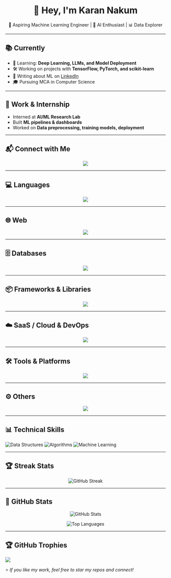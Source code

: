 <h1 align="center">👋 Hey, I'm Karan Nakum</h1>
<p align="center">🤖 Aspiring Machine Learning Engineer | 🧠 AI Enthusiast | 📊 Data Explorer</p>

---

## 📚 Currently
- 🌱 Learning: **Deep Learning, LLMs, and Model Deployment**
- 🛠️ Working on projects with **TensorFlow, PyTorch, and scikit-learn**
- 📝 Writing about ML on [LinkedIn](https://linkedin.com/in/yourprofile)
- 🎓 Pursuing MCA in Computer Science

---

## 💼 Work & Internship
- Interned at **AI/ML Research Lab**
- Built **ML pipelines & dashboards**
- Worked on **Data preprocessing, training models, deployment**

---

## 📬 Connect with Me
<p align="center">
  <a href="https://skillicons.dev">
    <img src="https://skillicons.dev/icons?i=gmail,linkedin" />
  </a>
</p>

---

## 💻 Languages
<p align="center">
  <a href="https://skillicons.dev">
    <img src="https://skillicons.dev/icons?i=c,cpp,cs,java,python" />
  </a>
</p>

---

## 🌐 Web
<p align="center">
  <a href="https://skillicons.dev">
    <img src="https://skillicons.dev/icons?i=html,css,php,js" />
  </a>
</p>

---

## 🗄 Databases
<p align="center">
  <a href="https://skillicons.dev">
    <img src="https://skillicons.dev/icons?i=mysql,sqlite,firebase,supabase" />
  </a>
</p>

---
## 📦 Frameworks & Libraries

<p align="center">
  <a href="https://skillicons.dev">
    <img src="https://skillicons.dev/icons?i=pytorch,tensorflow,sklearn,opencv,flask,dotnet" />
  </a>
</p>

---

## ☁️ SaaS / Cloud & DevOps

<p align="center">
  <a href="https://skillicons.dev">
    <img src="https://skillicons.dev/icons?i=aws,vercel,azure,firebase,gcp" />
  </a>
</p>

---
## 🛠 Tools & Platforms

<p align="center">
  <a href="https://skillicons.dev">
    <img src="https://skillicons.dev/icons?i=androidstudio,anaconda,visualstudio,vscode,arduino,sublime" />
  </a>
</p>

---

## ⚙️ Others
<p align="center">
  <a href="https://skillicons.dev">
    <img src="https://skillicons.dev/icons?i=raspberrypi,git,github,androidstudio,anaconda,discord" />
  </a>
</p>

---

## 📊 Technical Skills
![Data Structures](https://img.shields.io/badge/Data%20Structures-orange?style=for-the-badge)
![Algorithms](https://img.shields.io/badge/Algorithms-yellow?style=for-the-badge)
![Machine Learning](https://img.shields.io/badge/Machine%20Learning-red?style=for-the-badge)

---

## 🏆 Streak Stats
<p align="center">
  <img src="https://github-readme-streak-stats.herokuapp.com/?user=KaranNakum197&theme=radical" alt="GitHub Streak"/>
</p>


---


## 🚀 GitHub Stats
<p align="center">
  <img src="https://github-readme-stats.vercel.app/api?username=KaranNakum197&show_icons=true&theme=radical" alt="GitHub Stats"/>
</p>
<p align="center">
  <img src="https://github-readme-stats.vercel.app/api/top-langs/?username=KaranNakum197&layout=compact&theme=radical" alt="Top Languages"/>
</p>

---
## 🏆 GitHub Trophies
![](https://github-profile-trophy.vercel.app/?username=karannakum197&theme=radical&no-frame=false&no-bg=true&margin-w=4)

⭐ *If you like my work, feel free to star my repos and connect!*


